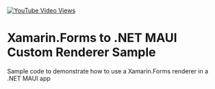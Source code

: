 [![YouTube Video Views](https://img.shields.io/youtube/views/_EKznvARe8o?style=social)](https://youtu.be/_EKznvARe8o)

# Xamarin.Forms to .NET MAUI Custom Renderer Sample
Sample code to demonstrate how to use a Xamarin.Forms renderer in a .NET MAUI app

